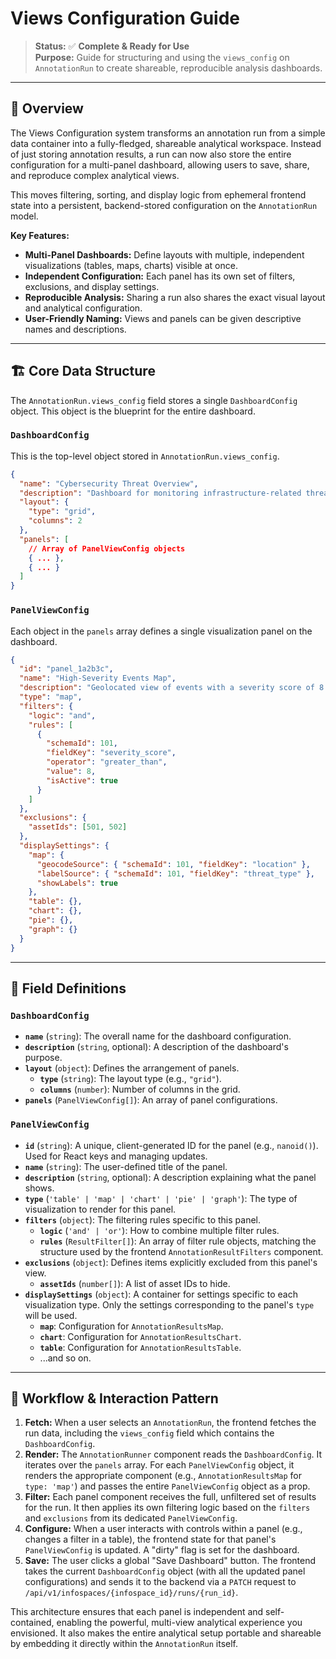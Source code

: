 # Views Configuration Guide

> **Status:** ✅ **Complete & Ready for Use**  
> **Purpose:** Guide for structuring and using the `views_config` on `AnnotationRun` to create shareable, reproducible analysis dashboards.

---

## 🎯 **Overview**

The Views Configuration system transforms an annotation run from a simple data container into a fully-fledged, shareable analytical workspace. Instead of just storing annotation results, a run can now also store the entire configuration for a multi-panel dashboard, allowing users to save, share, and reproduce complex analytical views.

This moves filtering, sorting, and display logic from ephemeral frontend state into a persistent, backend-stored configuration on the `AnnotationRun` model.

**Key Features:**
- **Multi-Panel Dashboards:** Define layouts with multiple, independent visualizations (tables, maps, charts) visible at once.
- **Independent Configuration:** Each panel has its own set of filters, exclusions, and display settings.
- **Reproducible Analysis:** Sharing a run also shares the exact visual layout and analytical configuration.
- **User-Friendly Naming:** Views and panels can be given descriptive names and descriptions.

---

## 🏗️ **Core Data Structure**

The `AnnotationRun.views_config` field stores a single `DashboardConfig` object. This object is the blueprint for the entire dashboard.

### **`DashboardConfig`**

This is the top-level object stored in `AnnotationRun.views_config`.

```json
{
  "name": "Cybersecurity Threat Overview",
  "description": "Dashboard for monitoring infrastructure-related threats.",
  "layout": {
    "type": "grid",
    "columns": 2
  },
  "panels": [
    // Array of PanelViewConfig objects
    { ... },
    { ... }
  ]
}
```

### **`PanelViewConfig`**

Each object in the `panels` array defines a single visualization panel on the dashboard.

```json
{
  "id": "panel_1a2b3c",
  "name": "High-Severity Events Map",
  "description": "Geolocated view of events with a severity score of 8 or higher.",
  "type": "map",
  "filters": {
    "logic": "and",
    "rules": [
      {
        "schemaId": 101,
        "fieldKey": "severity_score",
        "operator": "greater_than",
        "value": 8,
        "isActive": true
      }
    ]
  },
  "exclusions": {
    "assetIds": [501, 502]
  },
  "displaySettings": {
    "map": {
      "geocodeSource": { "schemaId": 101, "fieldKey": "location" },
      "labelSource": { "schemaId": 101, "fieldKey": "threat_type" },
      "showLabels": true
    },
    "table": {},
    "chart": {},
    "pie": {},
    "graph": {}
  }
}
```

---

## 🔧 **Field Definitions**

### `DashboardConfig`
- **`name`** (`string`): The overall name for the dashboard configuration.
- **`description`** (`string`, optional): A description of the dashboard's purpose.
- **`layout`** (`object`): Defines the arrangement of panels.
  - **`type`** (`string`): The layout type (e.g., `"grid"`).
  - **`columns`** (`number`): Number of columns in the grid.
- **`panels`** (`PanelViewConfig[]`): An array of panel configurations.

### `PanelViewConfig`
- **`id`** (`string`): A unique, client-generated ID for the panel (e.g., `nanoid()`). Used for React keys and managing updates.
- **`name`** (`string`): The user-defined title of the panel.
- **`description`** (`string`, optional): A description explaining what the panel shows.
- **`type`** (`'table' | 'map' | 'chart' | 'pie' | 'graph'`): The type of visualization to render for this panel.
- **`filters`** (`object`): The filtering rules specific to this panel.
  - **`logic`** (`'and' | 'or'`): How to combine multiple filter rules.
  - **`rules`** (`ResultFilter[]`): An array of filter rule objects, matching the structure used by the frontend `AnnotationResultFilters` component.
- **`exclusions`** (`object`): Defines items explicitly excluded from this panel's view.
  - **`assetIds`** (`number[]`): A list of asset IDs to hide.
- **`displaySettings`** (`object`): A container for settings specific to each visualization type. Only the settings corresponding to the panel's `type` will be used.
  - **`map`**: Configuration for `AnnotationResultsMap`.
  - **`chart`**: Configuration for `AnnotationResultsChart`.
  - **`table`**: Configuration for `AnnotationResultsTable`.
  - ...and so on.

---

## 🔄 **Workflow & Interaction Pattern**

1.  **Fetch:** When a user selects an `AnnotationRun`, the frontend fetches the run data, including the `views_config` field which contains the `DashboardConfig`.
2.  **Render:** The `AnnotationRunner` component reads the `DashboardConfig`. It iterates over the `panels` array. For each `PanelViewConfig` object, it renders the appropriate component (e.g., `AnnotationResultsMap` for `type: 'map'`) and passes the entire `PanelViewConfig` object as a prop.
3.  **Filter:** Each panel component receives the full, unfiltered set of results for the run. It then applies its own filtering logic based on the `filters` and `exclusions` from its dedicated `PanelViewConfig`.
4.  **Configure:** When a user interacts with controls within a panel (e.g., changes a filter in a table), the frontend state for that panel's `PanelViewConfig` is updated. A "dirty" flag is set for the dashboard.
5.  **Save:** The user clicks a global "Save Dashboard" button. The frontend takes the current `DashboardConfig` object (with all the updated panel configurations) and sends it to the backend via a `PATCH` request to `/api/v1/infospaces/{infospace_id}/runs/{run_id}`.

This architecture ensures that each panel is independent and self-contained, enabling the powerful, multi-view analytical experience you envisioned. It also makes the entire analytical setup portable and shareable by embedding it directly within the `AnnotationRun` itself. 